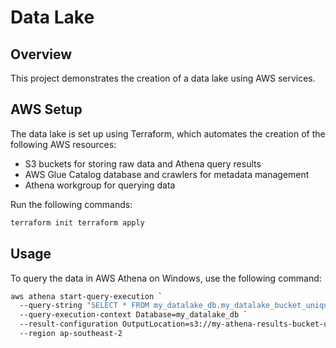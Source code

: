 # Data Lake
## Overview 
This project demonstrates the creation of a data lake using AWS services. 
## AWS Setup 
The data lake is set up using Terraform, which automates the creation of the following AWS resources: 
- S3 buckets for storing raw data and Athena query results
- AWS Glue Catalog database and crawlers for metadata management
- Athena workgroup for querying data 

Run the following commands: 
```bash 
terraform init terraform apply
```  

## Usage
To query the data in AWS Athena on Windows, use the following command:

```bash
aws athena start-query-execution `
  --query-string "SELECT * FROM my_datalake_db.my_datalake_bucket_unique_12345 LIMIT 10;" `
  --query-execution-context Database=my_datalake_db `
  --result-configuration OutputLocation=s3://my-athena-results-bucket-unique-12345/ `
  --region ap-southeast-2
